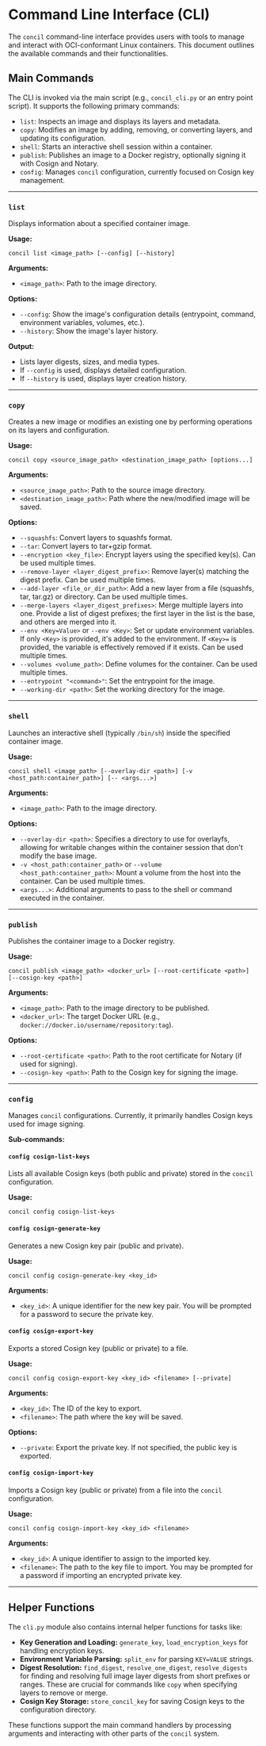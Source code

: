 # Command Line Interface (CLI)

The `concil` command-line interface provides users with tools to manage and interact with OCI-conformant Linux containers. This document outlines the available commands and their functionalities.

## Main Commands

The CLI is invoked via the main script (e.g., `concil_cli.py` or an entry point script). It supports the following primary commands:

- `list`: Inspects an image and displays its layers and metadata.
- `copy`: Modifies an image by adding, removing, or converting layers, and updating its configuration.
- `shell`: Starts an interactive shell session within a container.
- `publish`: Publishes an image to a Docker registry, optionally signing it with Cosign and Notary.
- `config`: Manages `concil` configuration, currently focused on Cosign key management.

---

### `list`

Displays information about a specified container image.

**Usage:**

```shell
concil list <image_path> [--config] [--history]
```

**Arguments:**

- `<image_path>`: Path to the image directory.

**Options:**

- `--config`: Show the image's configuration details (entrypoint, command, environment variables, volumes, etc.).
- `--history`: Show the image's layer history.

**Output:**

- Lists layer digests, sizes, and media types.
- If `--config` is used, displays detailed configuration.
- If `--history` is used, displays layer creation history.

---

### `copy`

Creates a new image or modifies an existing one by performing operations on its layers and configuration.

**Usage:**

```shell
concil copy <source_image_path> <destination_image_path> [options...]
```

**Arguments:**

- `<source_image_path>`: Path to the source image directory.
- `<destination_image_path>`: Path where the new/modified image will be saved.

**Options:**

- `--squashfs`: Convert layers to squashfs format.
- `--tar`: Convert layers to tar+gzip format.
- `--encryption <key_file>`: Encrypt layers using the specified key(s). Can be used multiple times.
- `--remove-layer <layer_digest_prefix>`: Remove layer(s) matching the digest prefix. Can be used multiple times.
- `--add-layer <file_or_dir_path>`: Add a new layer from a file (squashfs, tar, tar.gz) or directory. Can be used multiple times.
- `--merge-layers <layer_digest_prefixes>`: Merge multiple layers into one. Provide a list of digest prefixes; the first layer in the list is the base, and others are merged into it.
- `--env <Key=Value>` or `--env <Key>`: Set or update environment variables. If only `<Key>` is provided, it's added to the environment. If `<Key>=` is provided, the variable is effectively removed if it exists. Can be used multiple times.
- `--volumes <volume_path>`: Define volumes for the container. Can be used multiple times.
- `--entrypoint "<command>"`: Set the entrypoint for the image.
- `--working-dir <path>`: Set the working directory for the image.

---

### `shell`

Launches an interactive shell (typically `/bin/sh`) inside the specified container image.

**Usage:**

```shell
concil shell <image_path> [--overlay-dir <path>] [-v <host_path:container_path>] [-- <args...>]
```

**Arguments:**

- `<image_path>`: Path to the image directory.

**Options:**

- `--overlay-dir <path>`: Specifies a directory to use for overlayfs, allowing for writable changes within the container session that don't modify the base image.
- `-v <host_path:container_path>` or `--volume <host_path:container_path>`: Mount a volume from the host into the container. Can be used multiple times.
- `<args...>`: Additional arguments to pass to the shell or command executed in the container.

---

### `publish`

Publishes the container image to a Docker registry.

**Usage:**

```shell
concil publish <image_path> <docker_url> [--root-certificate <path>] [--cosign-key <path>]
```

**Arguments:**

- `<image_path>`: Path to the image directory to be published.
- `<docker_url>`: The target Docker URL (e.g., `docker://docker.io/username/repository:tag`).

**Options:**

- `--root-certificate <path>`: Path to the root certificate for Notary (if used for signing).
- `--cosign-key <path>`: Path to the Cosign key for signing the image.

---

### `config`

Manages `concil` configurations. Currently, it primarily handles Cosign keys used for image signing.

**Sub-commands:**

#### `config cosign-list-keys`

Lists all available Cosign keys (both public and private) stored in the `concil` configuration.

**Usage:**

```shell
concil config cosign-list-keys
```

#### `config cosign-generate-key`

Generates a new Cosign key pair (public and private).

**Usage:**

```shell
concil config cosign-generate-key <key_id>
```

**Arguments:**

- `<key_id>`: A unique identifier for the new key pair. You will be prompted for a password to secure the private key.

#### `config cosign-export-key`

Exports a stored Cosign key (public or private) to a file.

**Usage:**

```shell
concil config cosign-export-key <key_id> <filename> [--private]
```

**Arguments:**

- `<key_id>`: The ID of the key to export.
- `<filename>`: The path where the key will be saved.

**Options:**

- `--private`: Export the private key. If not specified, the public key is exported.

#### `config cosign-import-key`

Imports a Cosign key (public or private) from a file into the `concil` configuration.

**Usage:**

```shell
concil config cosign-import-key <key_id> <filename>
```

**Arguments:**

- `<key_id>`: A unique identifier to assign to the imported key.
- `<filename>`: The path to the key file to import. You may be prompted for a password if importing an encrypted private key.

---

## Helper Functions

The `cli.py` module also contains internal helper functions for tasks like:

- **Key Generation and Loading:** `generate_key`, `load_encryption_keys` for handling encryption keys.
- **Environment Variable Parsing:** `split_env` for parsing `KEY=VALUE` strings.
- **Digest Resolution:** `find_digest`, `resolve_one_digest`, `resolve_digests` for finding and resolving full image layer digests from short prefixes or ranges. These are crucial for commands like `copy` when specifying layers to remove or merge.
- **Cosign Key Storage:** `store_concil_key` for saving Cosign keys to the configuration directory.

These functions support the main command handlers by processing arguments and interacting with other parts of the `concil` system.
